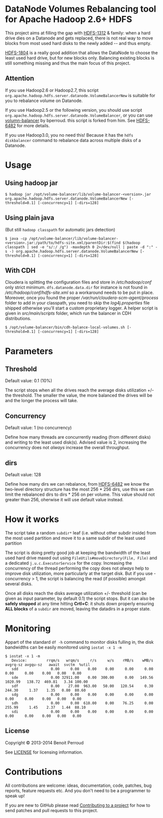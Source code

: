 DataNode Volumes Rebalancing tool for Apache Hadoop 2.6+ HDFS
===============

This project aims at filling the gap with [HDFS-1312](https://issues.apache.org/jira/browse/HDFS-1312) & family: when a hard drive dies on a Datanode and gets replaced, there is not real way to move blocks from most used hard disks to the newly added -- and thus empty.

[HDFS-1804](https://issues.apache.org/jira/browse/HDFS-1804) is a really good addition that allows the DataNode to choose the least used hard drive, but for new blocks only. Balancing existing blocks is still something missing and thus the main focus of this project.

## Attention

If you use Hadoop2.6 or Hadoop2.7, this script `org.apache.hadoop.hdfs.server.datanode.VolumeBalancerNew` is suitable for you to rebalance volume on Datanode.

If you use Hadoop2.5 or the following version, you should use script `org.apache.hadoop.hdfs.server.datanode.VolumeBalancer`, or you can use [volumn-balancer](https://github.com/killerwhile/volume-balancer) by bperroud. this script is forked from him. See [HDFS-6482](https://issues.apache.org/jira/browse/HDFS-6482) for more details.

If you use Hadoop3.0, you no need this! Because it has the `hdfs diskbalancer` command to rebalance data across multiple disks of a Datanode.

# Usage

## Using hadoop jar

```
$ hadoop jar /opt/volume-balancer/lib/volume-balancer-<version>.jar org.apache.hadoop.hdfs.server.datanode.VolumeBalancerNew [-threshold=0.1] [-concurrency=1] [-dirs=128]
```

## Using plain java

(But still ``hadoop classpath`` for automatic jars detection)

```
$ java -cp /opt/volume-balancer/lib/volume-balancer-<version>.jar:/path/to/hdfs-site.xml/parentDir:$(find $(hadoop classpath | sed -e "s/:/ /g") -maxdepth 0 2>/dev/null | paste -d ":" -s -) org.apache.hadoop.hdfs.server.datanode.VolumeBalancerNew [-threshold=0.1] [-concurrency=1] [-dirs=128]
```

## With CDH

Cloudera is splitting the configuration files and store in _/etc/hadoop/conf_ only strict minimum. ``dfs.datanode.data.dir`` for instance is not found in _/etc/hadoop/conf/hdfs-site.xml_ so a workaround needs to be put in place. Moreover, once you found the proper _/var/run/cloudera-scm-agent/process_ folder to add in your classpath, you need to skip the _log4j.properties_ file shipped otherwise you'll start a custom proprietary logger. A helper script is given in _src/main/scripts_ folder, which run the balancer in CDH distributions.

```
$ /opt/volume-balancer/bin/cdh-balance-local-volumes.sh [-threshold=0.1] [-concurrency=1] [-dirs=128]
```

# Parameters

## Threshold

Default value: 0.1 (10%)

The script stops when all the drives reach the average disks utilization +/- the threshold.
The smaller the value, the more balanced the drives will be and the longer the process will take.

## Concurrency

Default value: 1 (no concurrency)

Define how many threads are concurrently reading (from different disks) and writing to the least used disk(s).
Advised value is 2, increasing the concurrency does not *always* increase the overall throughput.

## dirs

Default value: 128

Define how many dirs we can rebalance, from [HDFS-6482](https://issues.apache.org/jira/browse/HDFS-6482) we know the two-level directory structure has the most 256 * 256 dirs, use this we can limit the rebalanced dirs to dirs * 256 on per volume.
This value should not greater than 256, oherwise it will use default value instead.

# How it works

The script take a random ``subdir*`` leaf (i.e. without other subdir inside) from the most used partition
and move it to a same subdir of the least used partition

The script is doing pretty good job at keeping the bandwidth of the least used hard drive maxed out using
``FileUtils#moveDirectory(File, File)`` and a dedicated ``j.u.c.ExecutorService`` for the copy. Increasing the
concurrency of the thread performing the copy does not *always* help to improve disk utilization, more particularly
at the target disk. But if you use -concurrency > 1, the script is balancing the read (if possible) amongst several
disks.

Once all disks reach the disks average utilization +/- threshold (can be given as input parameter, by default 0.1)
the script stops. But it can also be **safely stopped** at any time hitting **Crtl+C**: it shuts down properly ensuring **ALL
blocks** of a ``subdir`` are moved, leaving the datadirs in a proper state.

# Monitoring

Appart of the standard ``df -h`` command to monitor disks fulling in, the disk bandwidths can be easily monitored using ``iostat -x 1 -m``

```
$ iostat -x 1 -m
   Device:         rrqm/s   wrqm/s     r/s     w/s    rMB/s    wMB/s avgrq-sz avgqu-sz   await  svctm  %util
   sdd               0.00     0.00    0.00    0.00     0.00     0.00     0.00     0.00    0.00   0.00   0.00
   sde               0.00 32911.00    0.00  300.00     0.00   149.56  1020.99   138.72  469.81   3.34 100.00
   sdf               0.00    27.00  963.00   50.00   120.54     0.30   244.30     1.37    1.35   0.80  80.60
   sdg               0.00     0.00    0.00    0.00     0.00     0.00     0.00     0.00    0.00   0.00   0.00
   sdh               0.00     0.00  610.00    0.00    76.25     0.00   255.99     1.45    2.37   1.44  88.10
   sdi               0.00     0.00    0.00    0.00     0.00     0.00     0.00     0.00    0.00   0.00   0.00
```

## License

Copyright © 2013-2014 Benoit Perroud

See [LICENSE](LICENSE) for licensing information.

# Contributions

All contributions are welcome: ideas, documentation, code, patches, bug reports, feature requests etc.  And you don't
need to be a programmer to speak up!

If you are new to GitHub please read [Contributing to a project](https://help.github.com/articles/fork-a-repo) for how
to send patches and pull requests to this project.

